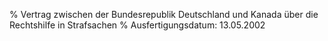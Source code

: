 % Vertrag zwischen der Bundesrepublik Deutschland und Kanada über die Rechtshilfe in Strafsachen
% Ausfertigungsdatum: 13.05.2002
 